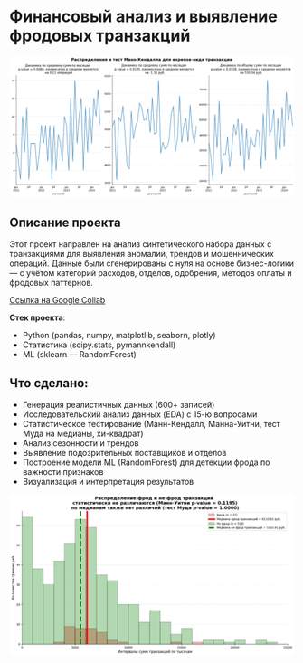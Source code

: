 # Финансовый анализ и выявление фродовых транзакций

![Манн-Кендалл тест на транзакции расходов](images/mannkendall_expense.png)

## Описание проекта

Этот проект направлен на анализ синтетического набора данных с транзакциями для выявления аномалий, трендов и мошеннических операций. 
Данные были сгенерированы с нуля на основе бизнес-логики — с учётом категорий расходов, отделов, одобрения, методов оплаты и фродовых паттернов.

[Ссылка на Google Collab](https://colab.research.google.com/drive/1PiCjFwp-xEM-on61C1RtVwwIzjPOXnjC?usp=sharing)

**Стек проекта**:
- Python (pandas, numpy, matplotlib, seaborn, plotly)
- Статистика (scipy.stats, pymannkendall)
- ML (sklearn — RandomForest)

## Что сделано:

- Генерация реалистичных данных (600+ записей)
- Исследовательский анализ данных (EDA) с 15-ю вопросами
- Статистическое тестирование (Манн-Кендалл, Манна-Уитни, тест Муда на медианы, хи-квадрат)
- Анализ сезонности и трендов
- Выявление подозрительных поставщиков и отделов
- Построение модели ML (RandomForest) для детекции фрода по важности признаков
- Визуализация и интерпретация результатов

![Распределение фрод и не фрод транзакций](images/frod_and_nonfrod_hist.png)
